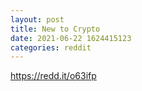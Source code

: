 ```yaml
--- 
layout: post 
title: New to Crypto 
date: 2021-06-22 1624415123 
categories: reddit 
--- 
```

https://redd.it/o63ifp